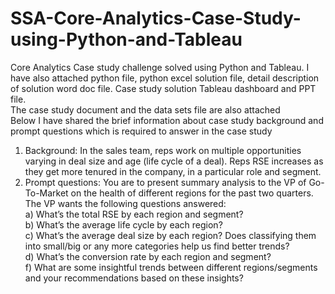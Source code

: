 # SSA-Core-Analytics-Case-Study-using-Python-and-Tableau
Core Analytics Case study challenge solved using Python and Tableau. I have also attached python file, python excel solution file, detail description of solution word doc file. Case study solution Tableau dashboard and PPT file.  
The case study document and the data sets file are also attached  
Below I have shared the brief information about case study background and prompt questions which is required to answer in the case study 
1) Background: In the sales team, reps work on multiple opportunities varying in deal size and age (life cycle of a deal). Reps RSE increases as they get more tenured in the company, in a particular role and segment. 
 2) Prompt questions: You are to present summary analysis to the VP of Go-To-Market on the health of different regions for the past two quarters. The VP wants the following questions answered:     
a)	What’s the total RSE by each region and segment?  
b)	What’s the average life cycle by each region?  
c)	What’s the average deal size by each region? Does classifying them into small/big or any more categories help us find better trends?  
d)	What’s the conversion rate by each region and segment?  
f)	What are some insightful trends between different regions/segments and your recommendations based on these insights?
